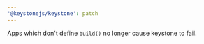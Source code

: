 ```yaml
---
'@keystonejs/keystone': patch
---
```


Apps which don't define `build()` no longer cause keystone to fail.
